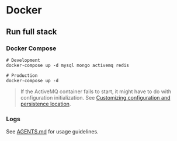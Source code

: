 # Docker

## Run full stack

### Docker Compose
```
# Development
docker-compose up -d mysql mongo activemq redis

# Production
docker-compose up -d
```
> If the ActiveMQ container fails to start, it might have to do with configuration initialization. See [Customizing configuration and persistence location](https://github.com/rmohr/docker-activemq#customizing-configuration-and-persistence-location).

### Logs

See [AGENTS.md](AGENTS.md) for usage guidelines.
